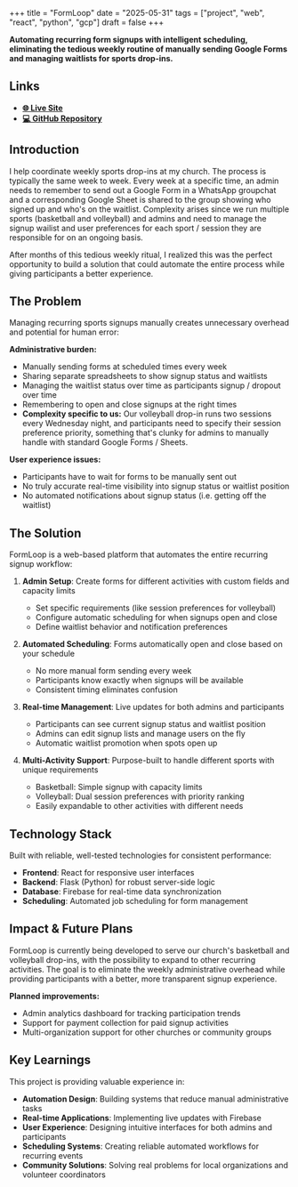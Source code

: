 +++
title = "FormLoop"
date = "2025-05-31"
tags = ["project", "web", "react", "python", "gcp"]
draft = false
+++

**Automating recurring form signups with intelligent scheduling, eliminating the tedious weekly routine of manually sending Google Forms and managing waitlists for sports drop-ins.**

## Links
- **[🌐 Live Site](https://formloop.vercel.app/)**
- **[💻 GitHub Repository](https://github.com/daniel-yili-ye/FormLoop)**

## Introduction

I help coordinate weekly sports drop-ins at my church. The process is typically the same week to week. Every week at a specific time, an admin needs to remember to send out a Google Form in a WhatsApp groupchat and a corresponding Google Sheet is shared to the group showing who signed up and who's on the waitlist. Complexity arises since we run multiple sports (basketball and volleyball) and admins and need to manage the signup wailist and user preferences for each sport / session they are responsible for on an ongoing basis.

After months of this tedious weekly ritual, I realized this was the perfect opportunity to build a solution that could automate the entire process while giving participants a better experience.

## The Problem

Managing recurring sports signups manually creates unnecessary overhead and potential for human error:

**Administrative burden:**
- Manually sending forms at scheduled times every week
- Sharing separate spreadsheets to show signup status and waitlists
- Managing the waitlist status over time as participants signup / dropout over time
- Remembering to open and close signups at the right times
- **Complexity specific to us:** Our volleyball drop-in runs two sessions every Wednesday night, and participants need to specify their session preference priority, something that's clunky for admins to manually handle with standard Google Forms / Sheets.

**User experience issues:**
- Participants have to wait for forms to be manually sent out
- No truly accurate real-time visibility into signup status or waitlist position
- No automated notifications about signup status (i.e. getting off the waitlist)

## The Solution

FormLoop is a web-based platform that automates the entire recurring signup workflow:

1. **Admin Setup**: Create forms for different activities with custom fields and capacity limits
   - Set specific requirements (like session preferences for volleyball)
   - Configure automatic scheduling for when signups open and close
   - Define waitlist behavior and notification preferences

2. **Automated Scheduling**: Forms automatically open and close based on your schedule
   - No more manual form sending every week
   - Participants know exactly when signups will be available
   - Consistent timing eliminates confusion

3. **Real-time Management**: Live updates for both admins and participants
   - Participants can see current signup status and waitlist position
   - Admins can edit signup lists and manage users on the fly
   - Automatic waitlist promotion when spots open up

4. **Multi-Activity Support**: Purpose-built to handle different sports with unique requirements
   - Basketball: Simple signup with capacity limits
   - Volleyball: Dual session preferences with priority ranking
   - Easily expandable to other activities with different needs

## Technology Stack

Built with reliable, well-tested technologies for consistent performance:

- **Frontend**: React for responsive user interfaces
- **Backend**: Flask (Python) for robust server-side logic
- **Database**: Firebase for real-time data synchronization
- **Scheduling**: Automated job scheduling for form management

## Impact & Future Plans

FormLoop is currently being developed to serve our church's basketball and volleyball drop-ins, with the possibility to expand to other recurring activities. The goal is to eliminate the weekly administrative overhead while providing participants with a better, more transparent signup experience.

**Planned improvements:**
- Admin analytics dashboard for tracking participation trends
- Support for payment collection for paid signup activities
- Multi-organization support for other churches or community groups

## Key Learnings

This project is providing valuable experience in:

- **Automation Design**: Building systems that reduce manual administrative tasks
- **Real-time Applications**: Implementing live updates with Firebase
- **User Experience**: Designing intuitive interfaces for both admins and participants
- **Scheduling Systems**: Creating reliable automated workflows for recurring events
- **Community Solutions**: Solving real problems for local organizations and volunteer coordinators